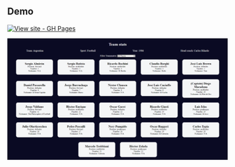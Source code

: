 ## Demo
[![View site - GH Pages](https://img.shields.io/badge/View_site-GH_Pages-2ea44f?style=for-the-badge)](https://raw.githack.com/Ghazal-Mahdian/Football-team-cards/main/index.html)

![javascript-calculator](https://github.com/Ghazal-Mahdian/Football-team-cards/blob/main/football-team-cards.png)
